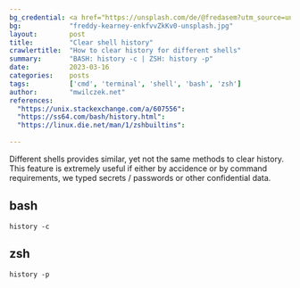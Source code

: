 ```yaml
---
bg_credential: <a href="https://unsplash.com/de/@fredasem?utm_source=unsplash&utm_medium=referral&utm_content=creditCopyText" target="_blank">Freddy Kearney</a> on <a href="https://unsplash.com/photos/enkfvvZkKv0?utm_source=unsplash&utm_medium=referral&utm_content=creditCopyText" target="_blank">Unsplash</a>
bg:            "freddy-kearney-enkfvvZkKv0-unsplash.jpg"
layout:        post
title:         "Clear shell history"
crawlertitle:  "How to clear history for different shells"
summary:       "BASH: history -c | ZSH: history -p"
date:          2023-03-16
categories:    posts
tags:          ['cmd', 'terminal', 'shell', 'bash', 'zsh']
author:        "mwilczek.net"
references:
  "https://unix.stackexchange.com/a/607556":
  "https://ss64.com/bash/history.html":
  "https://linux.die.net/man/1/zshbuiltins":
  
---
```


Different shells provides similar, yet not the same methods to clear history. This feature is extremely useful if either by accidence or by command requirements, we typed secrets / passwords or other confidential data.

## bash

```shell
history -c
```

## zsh

```shell
history -p
```